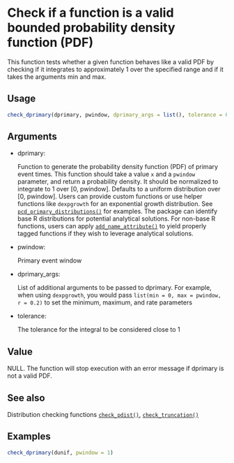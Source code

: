 # Check if a function is a valid bounded probability density function (PDF)

This function tests whether a given function behaves like a valid PDF by
checking if it integrates to approximately 1 over the specified range
and if it takes the arguments min and max.

## Usage

``` r
check_dprimary(dprimary, pwindow, dprimary_args = list(), tolerance = 0.001)
```

## Arguments

- dprimary:

  Function to generate the probability density function (PDF) of primary
  event times. This function should take a value `x` and a `pwindow`
  parameter, and return a probability density. It should be normalized
  to integrate to 1 over \[0, pwindow\]. Defaults to a uniform
  distribution over \[0, pwindow\]. Users can provide custom functions
  or use helper functions like `dexpgrowth` for an exponential growth
  distribution. See
  [`pcd_primary_distributions()`](https://primarycensored.epinowcast.org/reference/pcd_primary_distributions.md)
  for examples. The package can identify base R distributions for
  potential analytical solutions. For non-base R functions, users can
  apply
  [`add_name_attribute()`](https://primarycensored.epinowcast.org/reference/add_name_attribute.md)
  to yield properly tagged functions if they wish to leverage analytical
  solutions.

- pwindow:

  Primary event window

- dprimary_args:

  List of additional arguments to be passed to dprimary. For example,
  when using `dexpgrowth`, you would pass
  `list(min = 0, max = pwindow, r = 0.2)` to set the minimum, maximum,
  and rate parameters

- tolerance:

  The tolerance for the integral to be considered close to 1

## Value

NULL. The function will stop execution with an error message if dprimary
is not a valid PDF.

## See also

Distribution checking functions
[`check_pdist()`](https://primarycensored.epinowcast.org/reference/check_pdist.md),
[`check_truncation()`](https://primarycensored.epinowcast.org/reference/check_truncation.md)

## Examples

``` r
check_dprimary(dunif, pwindow = 1)
```
